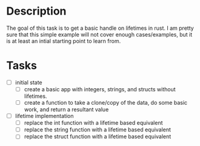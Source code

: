 # Description

The goal of this task is to get a basic handle on lifetimes in rust. I am pretty sure that this simple example will not cover enough cases/examples, but it is at least an intial starting point to learn from.

# Tasks
- [ ] initial state
  - [ ] create a basic app with integers, strings, and structs without lifetimes.
  - [ ] create a function to take a clone/copy of the data, do some basic work, and return a resultant value
- [ ] lifetime implementation
  - [ ] replace the int function with a lifetime based equivalent
  - [ ] replace the string function with a lifetime based equivalent
  - [ ] replace the struct function with a lifetime based equivalent
